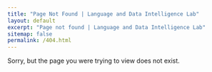 ```yaml
---
title: "Page Not Found | Language and Data Intelligence Lab"
layout: default
excerpt: "Page not found | Language and Data Intelligence Lab"
sitemap: false
permalink: /404.html
---
```


Sorry, but the page you were trying to view does not exist.
